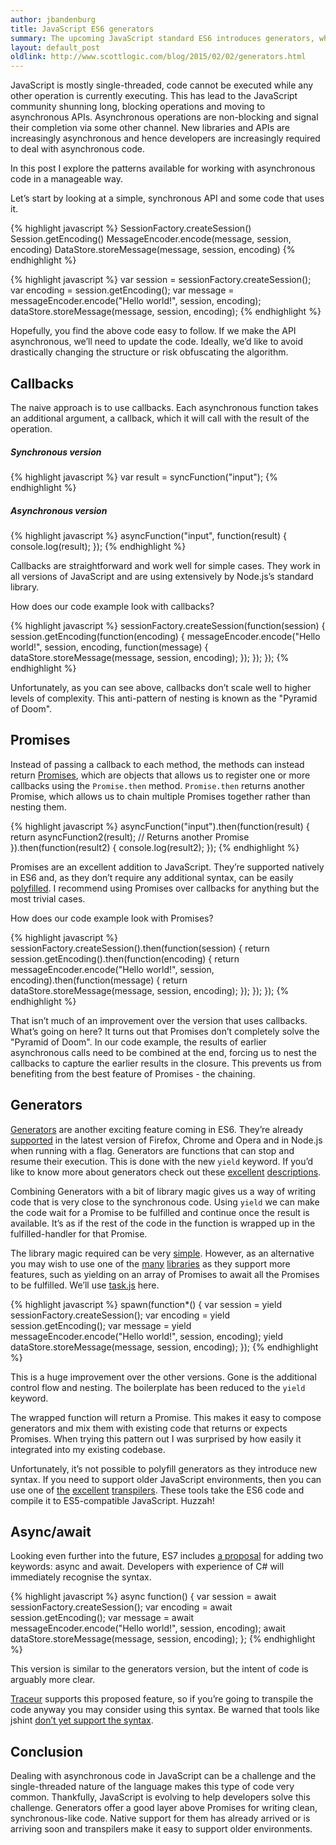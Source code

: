 ```yaml
---
author: jbandenburg
title: JavaScript ES6 generators
summary: The upcoming JavaScript standard ES6 introduces generators, which provides us with a new pattern for writing asynchronous code. I compare this pattern to the established patterns of callbacks and Promises.
layout: default_post
oldlink: http://www.scottlogic.com/blog/2015/02/02/generators.html
---
```

JavaScript is mostly single-threaded, code cannot be executed while any other operation is currently executing. This has
lead to the JavaScript community shunning long, blocking operations and moving to asynchronous APIs. Asynchronous
operations are non-blocking and signal their completion via some other channel. New libraries and APIs are increasingly
asynchronous and hence developers are increasingly required to deal with asynchronous code.

In this post I explore the patterns available for working with asynchronous code in a manageable way.

Let’s start by looking at a simple, synchronous API and some code that uses it.

{% highlight javascript %}
SessionFactory.createSession()
Session.getEncoding()
MessageEncoder.encode(message, session, encoding)
DataStore.storeMessage(message, session, encoding)
{% endhighlight %}

{% highlight javascript %}
var session = sessionFactory.createSession();
var encoding = session.getEncoding();
var message = messageEncoder.encode("Hello world!", session, encoding);
dataStore.storeMessage(message, session, encoding);
{% endhighlight %}

Hopefully, you find the above code easy to follow. If we make the API asynchronous, we’ll need to update the code.
Ideally, we’d like to avoid drastically changing the structure or risk obfuscating the algorithm.

## Callbacks ##
The naive approach is to use callbacks. Each asynchronous function takes an additional argument, a callback, which it
will call with the result of the operation.

##### Synchronous version
{% highlight javascript %}
var result = syncFunction("input");
{% endhighlight %}

##### Asynchronous version
{% highlight javascript %}
asyncFunction("input", function(result) {
	console.log(result);
});
{% endhighlight %}

Callbacks are straightforward and work well for simple cases. They work in all versions of JavaScript and are using
extensively by Node.js’s standard library.

How does our code example look with callbacks?

{% highlight javascript %}
sessionFactory.createSession(function(session) {
    session.getEncoding(function(encoding) {
        messageEncoder.encode("Hello world!", session, encoding, function(message) {
            dataStore.storeMessage(message, session, encoding);
        });
    });
});
{% endhighlight %}

Unfortunately, as you can see above, callbacks don’t scale well to higher levels of complexity. This anti-pattern of
nesting is known as the "Pyramid of Doom".

## Promises ##
Instead of passing a callback to each method, the methods can instead return
[Promises](https://developer.mozilla.org/en/docs/Web/JavaScript/Reference/Global_Objects/Promise), which are objects
that allows us to register one or more callbacks using the <code>Promise.then</code> method. <code>Promise.then</code>
returns another Promise, which allows us to chain multiple Promises together rather than nesting them.

{% highlight javascript %}
asyncFunction("input").then(function(result) {
    return asyncFunction2(result); // Returns another Promise
}).then(function(result2) {
    console.log(result2);
});
{% endhighlight %}

Promises are an excellent addition to JavaScript. They’re supported natively in ES6 and, as they don’t require any
additional syntax, can be easily [polyfilled](https://github.com/jakearchibald/es6-promise). I recommend using Promises
over callbacks for anything but the most trivial cases.

How does our code example look with Promises?

{% highlight javascript %}
sessionFactory.createSession().then(function(session) {
    return session.getEncoding().then(function(encoding) {
        return messageEncoder.encode("Hello world!", session, encoding).then(function(message) {
            return dataStore.storeMessage(message, session, encoding);
        });
    });
});
{% endhighlight %}

That isn’t much of an improvement over the version that uses callbacks. What’s going on here? It turns out that Promises
don’t completely solve the "Pyramid of Doom". In our code example, the results of earlier asynchronous calls need to be
combined at the end, forcing us to nest the callbacks to capture the earlier results in the closure. This prevents us
from benefiting from the best feature of Promises - the chaining.

## Generators ##
[Generators](https://developer.mozilla.org/en-US/docs/Web/JavaScript/Reference/Statements/function*) are another
exciting feature coming in ES6. They’re already [supported](http://kangax.github.io/compat-table/es6/#generators)
in the latest version of Firefox, Chrome and Opera and in Node.js when running with a flag. Generators are functions
that can stop and resume their execution. This is done with the new <code>yield</code> keyword. If you’d like to know
more about generators check out these [excellent](http://davidwalsh.name/es6-generators)
[descriptions](http://tobyho.com/2013/06/16/what-are-generators/).

Combining Generators with a bit of library magic gives us a way of writing code that is very close to the synchronous
code. Using <code>yield</code> we can make the code wait for a Promise to be fulfilled and continue once the result is
available. It’s as if the rest of the code in the function is wrapped up in the fulfilled-handler for that Promise.

The library magic required can be very [simple](https://gist.github.com/jakearchibald/31b89cba627924972ad6). However, as
an alternative you may wish to use one of the [many](https://github.com/petkaantonov/bluebird)
[libraries](https://github.com/tj/co) as they support more features, such as yielding on an array of Promises to await
all the Promises to be fulfilled. We’ll use [task.js](http://taskjs.org/) here.

{% highlight javascript %}
spawn(function*() {
    var session = yield sessionFactory.createSession();
    var encoding = yield session.getEncoding();
    var message = yield messageEncoder.encode("Hello world!", session, encoding);
    yield dataStore.storeMessage(message, session, encoding);
});
{% endhighlight %}

This is a huge improvement over the other versions. Gone is the additional control flow and nesting. The boilerplate has
been reduced to the <code>yield</code> keyword.

The wrapped function will return a Promise. This makes it easy to compose generators and mix them with existing code
that returns or expects Promises. When trying this pattern out I was surprised by how easily it integrated into my
existing codebase.

Unfortunately, it’s not possible to polyfill generators as they introduce new syntax. If you need to support older
JavaScript environments, then you can use one of [the](http://6to5.org/)
[excellent](http://facebook.github.io/regenerator/) [transpilers](https://github.com/google/traceur-compiler). These
tools take the ES6 code and compile it to ES5-compatible JavaScript. Huzzah!

## Async/await ##
Looking even further into the future, ES7 includes [a proposal](https://github.com/lukehoban/ecmascript-asyncawait) for
adding two keywords: async and await. Developers with experience of C# will immediately recognise the syntax.

{% highlight javascript %}
async function() {
    var session = await sessionFactory.createSession();
    var encoding = await session.getEncoding();
    var message = await messageEncoder.encode("Hello world!", session, encoding);
    await dataStore.storeMessage(message, session, encoding);
};
{% endhighlight %}

This version is similar to the generators version, but the intent of code is arguably more clear.

[Traceur](https://github.com/google/traceur-compiler) supports this proposed feature, so if you’re going to transpile
the code anyway you may consider using this syntax. Be warned that tools like jshint
[don’t yet support the syntax](https://github.com/jshint/jshint/issues/1939).

## Conclusion ##
Dealing with asynchronous code in JavaScript can be a challenge and the single-threaded nature of the language makes
this type of code very common. Thankfully, JavaScript is evolving to help developers solve this challenge. Generators
offer a good layer above Promises for writing clean, synchronous-like code. Native support for them has already arrived
or is arriving soon and transpilers make it easy to support older environments.
